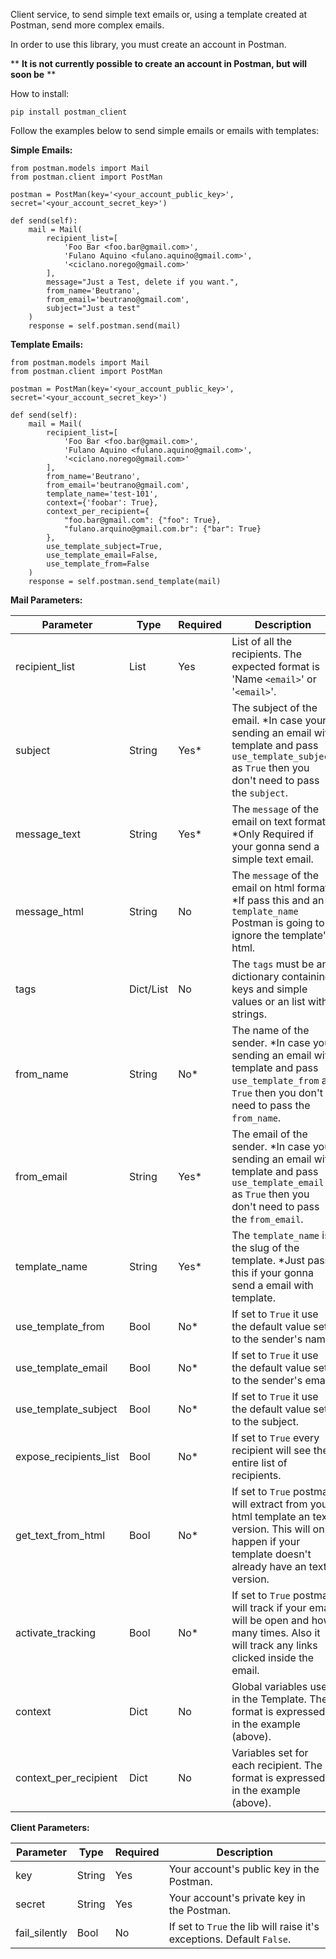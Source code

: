Client service, to send simple text emails or, using a template created at Postman, send more complex emails.

In order to use this library, you must create an account in Postman.

** **It is not currently possible to create an account in Postman, but will soon be** **

How to install:

    pip install postman_client

Follow the examples below to send simple emails or emails with templates:

**Simple Emails:**

    from postman.models import Mail
    from postman.client import PostMan

    postman = PostMan(key='<your_account_public_key>', secret='<your_account_secret_key>')

    def send(self):
        mail = Mail(
            recipient_list=[
                'Foo Bar <foo.bar@gmail.com>',
                'Fulano Aquino <fulano.aquino@gmail.com>',
                '<ciclano.norego@gmail.com>'
            ],
            message="Just a Test, delete if you want.",
            from_name='Beutrano',
            from_email='beutrano@gmail.com',
            subject="Just a test"
        )
        response = self.postman.send(mail)

**Template Emails:**

    from postman.models import Mail
    from postman.client import PostMan

    postman = PostMan(key='<your_account_public_key>', secret='<your_account_secret_key>')

    def send(self):
        mail = Mail(
            recipient_list=[
                'Foo Bar <foo.bar@gmail.com>',
                'Fulano Aquino <fulano.aquino@gmail.com>',
                '<ciclano.norego@gmail.com>'
            ],
            from_name='Beutrano',
            from_email='beutrano@gmail.com',
            template_name='test-101',
            context={'foobar': True},
            context_per_recipient={
                "foo.bar@gmail.com": {"foo": True},
                "fulano.arquino@gmail.com.br": {"bar": True}
            },
            use_template_subject=True,
            use_template_email=False,
            use_template_from=False
        )
        response = self.postman.send_template(mail)

**Mail Parameters:**

Parameter | Type | Required | Description
------------ | ------------ |------------- | -------------
recipient_list | List | Yes | List of all the recipients. The expected format is 'Name `<email>`' or '`<email>`'.
subject | String | Yes* | The subject of the email. *In case your sending an email with template and pass `use_template_subject` as `True` then you don't need to pass the `subject`.
message_text | String | Yes* | The `message` of the email on text format. *Only Required if your gonna send a simple text email.
message_html | String | No | The `message` of the email on html format. *If pass this and an `template_name` Postman is going to ignore the template's html.
tags | Dict/List | No | The `tags` must be an dictionary containing keys and simple values or an list with strings.
from_name | String | No* | The name of the sender. *In case your sending an email with template and pass `use_template_from` as `True` then you don't need to pass the `from_name`.
from_email | String | Yes* | The email of the sender. *In case your sending an email with template and pass `use_template_email` as `True` then you don't need to pass the `from_email`.
template_name | String | Yes* | The `template_name` is the slug of the template. *Just pass this if your gonna send a email with template.
use_template_from | Bool | No* | If set to `True` it use the default value set to the sender's name.
use_template_email | Bool | No* | If set to `True` it use the default value set to the sender's email.
use_template_subject | Bool | No* | If set to `True` it use the default value set to the subject.
expose_recipients_list | Bool | No* | If set to `True` every recipient will see the entire list of recipients.
get_text_from_html | Bool | No* | If set to `True` postman will extract from your html template an text version. This will only happen if your template doesn't already have an text version.
activate_tracking | Bool | No* | If set to `True` postman will track if your email will be open and how many times. Also it will track any links clicked inside the email.
context | Dict | No | Global variables use in the Template. The format is expressed in the example (above).
context_per_recipient | Dict | No | Variables set for each recipient. The format is expressed in the example (above).

**Client Parameters:**

Parameter | Type | Required | Description
------------ | ------------ |------------- | -------------
key | String | Yes | Your account's public key in the Postman.
secret | String | Yes | Your account's private key in the Postman.
fail_silently | Bool | No | If set to `True` the lib will raise it's exceptions. Default `False`.
